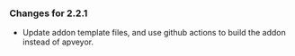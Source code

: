 ### Changes for 2.2.1 ###

*	Update addon template files, and use github actions to build the addon instead of apveyor.
